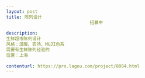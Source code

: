 ```yaml
---                
layout: post       
title: 陈列设计
                                招募中
           
description: 
生鲜超市陈列设计
风格：温暖、农场、MUJI色系
需要有生鲜陈列经验的
位置：上海
     
contenturl: https://pro.lagou.com/project/8084.html      
---                 
```


